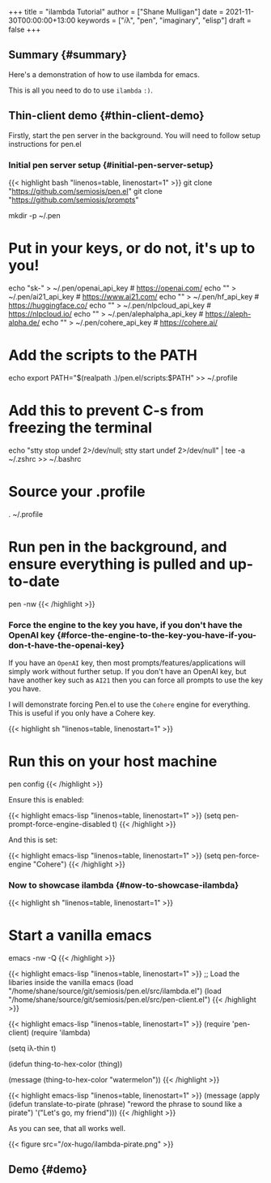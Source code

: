 +++
title = "ilambda Tutorial"
author = ["Shane Mulligan"]
date = 2021-11-30T00:00:00+13:00
keywords = ["𝑖λ", "pen", "imaginary", "elisp"]
draft = false
+++

## Summary {#summary}

Here's a demonstration of how to use ilambda for emacs.

This is all you need to do to use `ilambda` `:)`.


## Thin-client demo {#thin-client-demo}

Firstly, start the pen server in the background.
You will need to follow setup instructions for pen.el


### Initial pen server setup {#initial-pen-server-setup}

{{< highlight bash "linenos=table, linenostart=1" >}}
git clone "https://github.com/semiosis/pen.el"
git clone "https://github.com/semiosis/prompts"

mkdir -p ~/.pen

# Put in your keys, or do not, it's up to you!
echo "sk-<openai key here>" > ~/.pen/openai_api_key       # https://openai.com/
echo "<ai21 key here>" > ~/.pen/ai21_api_key              # https://www.ai21.com/
echo "<hf key here>" > ~/.pen/hf_api_key                  # https://huggingface.co/
echo "<nlpcloud key here>" > ~/.pen/nlpcloud_api_key      # https://nlpcloud.io/
echo "<alephalpha key here>" > ~/.pen/alephalpha_api_key  # https://aleph-alpha.de/
echo "<cohere key here>" > ~/.pen/cohere_api_key          # https://cohere.ai/

# Add the scripts to the PATH
echo export PATH="$(realpath .)/pen.el/scripts:\$PATH" >> ~/.profile

# Add this to prevent C-s from freezing the terminal
echo "stty stop undef 2>/dev/null; stty start undef 2>/dev/null" | tee -a ~/.zshrc >> ~/.bashrc

# Source your .profile
. ~/.profile

# Run pen in the background, and ensure everything is pulled and up-to-date
pen -nw
{{< /highlight >}}


### Force the engine to the key you have, if you don't have the OpenAI key {#force-the-engine-to-the-key-you-have-if-you-don-t-have-the-openai-key}

If you have an `OpenAI` key, then most
prompts/features/applications will simply
work without further setup. If you don't have an OpenAI key, but
have another key such as `AI21` then you can
force all prompts to use the key you have.

I will demonstrate forcing Pen.el to use the `Cohere` engine for everything.
This is useful if you only have a Cohere key.

{{< highlight sh "linenos=table, linenostart=1" >}}
# Run this on your host machine
pen config
{{< /highlight >}}

Ensure this is enabled:

{{< highlight emacs-lisp "linenos=table, linenostart=1" >}}
(setq pen-prompt-force-engine-disabled t)
{{< /highlight >}}

And this is set:

{{< highlight emacs-lisp "linenos=table, linenostart=1" >}}
(setq pen-force-engine "Cohere")
{{< /highlight >}}

<!-- Play on asciinema.com -->
<!-- <a title="asciinema recording" href="https://asciinema.org/a/h7EUvqjA0hH6g3Wuab6TLHpVP" target="_blank"><img alt="asciinema recording" src="https://asciinema.org/a/h7EUvqjA0hH6g3Wuab6TLHpVP.svg" /></a> -->
<!-- Play on the blog -->
<script src="https://asciinema.org/a/h7EUvqjA0hH6g3Wuab6TLHpVP.js" id="asciicast-h7EUvqjA0hH6g3Wuab6TLHpVP" async></script>


### Now to showcase ilambda {#now-to-showcase-ilambda}

{{< highlight sh "linenos=table, linenostart=1" >}}
# Start a vanilla emacs
emacs -nw -Q
{{< /highlight >}}

{{< highlight emacs-lisp "linenos=table, linenostart=1" >}}
;; Load the libaries inside the vanilla emacs
(load "/home/shane/source/git/semiosis/pen.el/src/ilambda.el")
(load "/home/shane/source/git/semiosis/pen.el/src/pen-client.el")
{{< /highlight >}}

{{< highlight emacs-lisp "linenos=table, linenostart=1" >}}
(require 'pen-client)
(require 'ilambda)

(setq iλ-thin t)

(idefun thing-to-hex-color (thing))

(message (thing-to-hex-color "watermelon"))
{{< /highlight >}}

{{< highlight emacs-lisp "linenos=table, linenostart=1" >}}
(message (apply (idefun translate-to-pirate (phrase) "reword the phrase to sound like a pirate") '("Let's go, my friend")))
{{< /highlight >}}

As you can see, that all works well.

{{< figure src="/ox-hugo/ilambda-pirate.png" >}}


## Demo {#demo}

<!-- Play on asciinema.com -->
<!-- <a title="asciinema recording" href="https://asciinema.org/a/PjhauvXBNuTp9H7UQtsWK9mrF" target="_blank"><img alt="asciinema recording" src="https://asciinema.org/a/PjhauvXBNuTp9H7UQtsWK9mrF.svg" /></a> -->
<!-- Play on the blog -->
<script src="https://asciinema.org/a/PjhauvXBNuTp9H7UQtsWK9mrF.js" id="asciicast-PjhauvXBNuTp9H7UQtsWK9mrF" async></script>